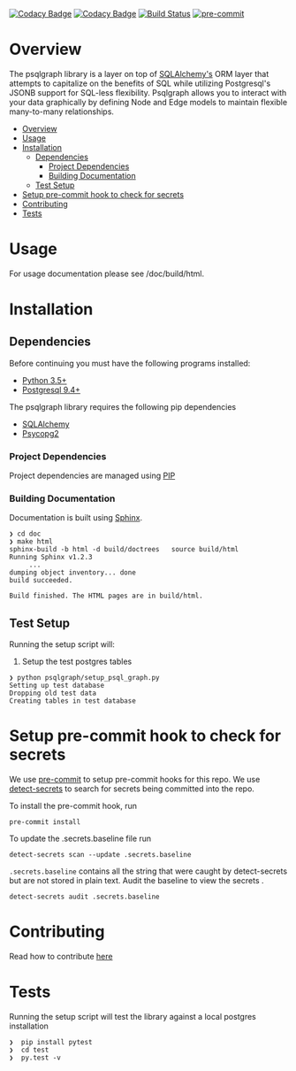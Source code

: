 [![Codacy Badge](https://api.codacy.com/project/badge/Grade/562dc95026254b1a82b39062322bd845)](https://www.codacy.com/manual/NCI-GDC/psqlgraph?utm_source=github.com&amp;utm_medium=referral&amp;utm_content=NCI-GDC/psqlgraph&amp;utm_campaign=Badge_Grade)
[![Codacy Badge](https://api.codacy.com/project/badge/Coverage/562dc95026254b1a82b39062322bd845)](https://www.codacy.com/manual/NCI-GDC/psqlgraph?utm_source=github.com&utm_medium=referral&utm_content=NCI-GDC/psqlgraph&utm_campaign=Badge_Coverage)
[![Build Status](https://travis-ci.org/NCI-GDC/psqlgraph.svg?branch=develop)](https://travis-ci.org/NCI-GDC/psqlgraph)
[![pre-commit](https://img.shields.io/badge/pre--commit-enabled-brightgreen?logo=pre-commit&logoColor=white)](https://github.com/pre-commit/pre-commit)
# Overview

The psqlgraph library is a layer on top of [SQLAlchemy's](http://www.sqlalchemy.org/) ORM layer that attempts to capitalize on the benefits of SQL while utilizing Postgresql's JSONB support for SQL-less flexibility.  Psqlgraph allows you to interact with your data graphically by defining Node and Edge models to maintain flexible many-to-many relationships.


- [Overview](#overview)
- [Usage](#usage)
- [Installation](#installation)
  - [Dependencies](#dependencies)
    - [Project Dependencies](#project-dependencies)
    - [Building Documentation](#building-documentation)
  - [Test Setup](#test-setup)
- [Setup pre-commit hook to check for secrets](#setup-pre-commit-hook-to-check-for-secrets)
- [Contributing](#contributing)
- [Tests](#tests)


# Usage

For usage documentation please see /doc/build/html.

# Installation

## Dependencies

Before continuing you must have the following programs installed:

- [Python 3.5+](http://python.org/)
- [Postgresql 9.4+](http://www.postgresql.org/download/)

The psqlgraph library requires the following pip dependencies

- [SQLAlchemy](http://www.sqlalchemy.org/)
- [Psycopg2](http://initd.org/psycopg/)

### Project Dependencies

Project dependencies are managed using [PIP](https://pip.readthedocs.org/en/latest/)

### Building Documentation

Documentation is built using [Sphinx](http://sphinx-doc.org/).

```
❯ cd doc
❯ make html
sphinx-build -b html -d build/doctrees   source build/html
Running Sphinx v1.2.3
     ...
dumping object inventory... done
build succeeded.

Build finished. The HTML pages are in build/html.
```

## Test Setup

Running the setup script will:

1. Setup the test postgres tables

```
❯ python psqlgraph/setup_psql_graph.py
Setting up test database
Dropping old test data
Creating tables in test database
```


# Setup pre-commit hook to check for secrets

We use [pre-commit](https://pre-commit.com/) to setup pre-commit hooks for this repo.
We use [detect-secrets](https://github.com/Yelp/detect-secrets) to search for secrets being committed into the repo.

To install the pre-commit hook, run
```
pre-commit install
```

To update the .secrets.baseline file run
```
detect-secrets scan --update .secrets.baseline
```

`.secrets.baseline` contains all the string that were caught by detect-secrets but are not stored in plain text. Audit the baseline to view the secrets .

```
detect-secrets audit .secrets.baseline
```
# Contributing
Read how to contribute [here](https://github.com/NCI-GDC/gdcapi/blob/master/CONTRIBUTING.md)

# Tests

Running the setup script will test the library against a local postgres installation

```
❯  pip install pytest
❯  cd test
❯  py.test -v
```
